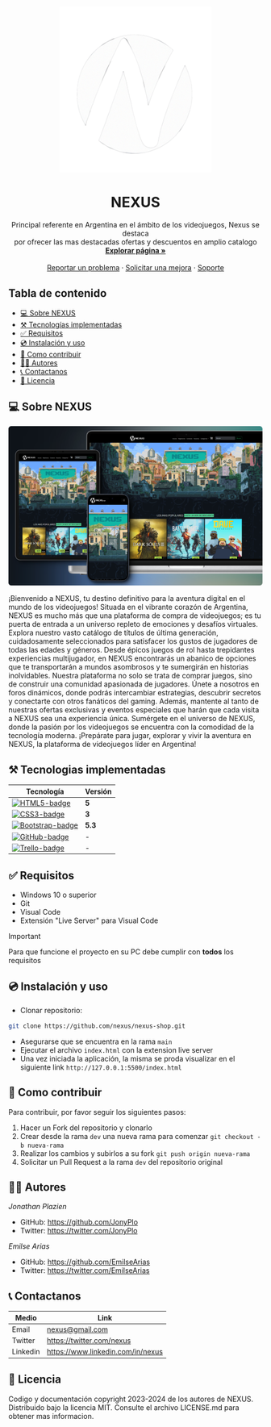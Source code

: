 <div style="text-align: center;">
  <a href="https://nexus-89i.netlify.app">
    <img src="./img/nexus-logo_720.png" alt="Nexus" width="300" />
  </a>
  <h1>NEXUS</h1>
  <p>
    Principal referente en Argentina en el ámbito de los videojuegos, Nexus se
    destaca <br />
    por ofrecer las mas destacadas ofertas y descuentos en amplio catalogo
    <a href="https://nexus-89i.netlify.app">
      <strong> Explorar página » </strong>
    </a>
    <br />
    <br />
    <a href="https://nexus-89i.netlify.app">Reportar un problema</a>
    ·
    <a href="https://nexus-89i.netlify.app">Solicitar una mejora</a>
    ·
    <a href="https://nexus-89i.netlify.app">Soporte</a>
  </p>
</div>

## Tabla de contenido

- [💻 Sobre NEXUS](#💻-sobre-nexus)
- [⚒️ Tecnologías implementadas](#⚒️-tecnologias-implementadas)
- [✅ Requisitos](#✅-requisitos)
- [💿 Instalación y uso](#💿-instalación-y-uso)
- [🤝 Como contribuir](#🤝-como-contribuir)
- [👨‍💻 Autores](#👨‍💻-autores)
- [📞 Contactanos](#📞-contactanos)
- [📄 Licencia](#📄-licencia)



## 💻 Sobre NEXUS

![Nexus](./img/nexus-page_720.png)

¡Bienvenido a NEXUS, tu
destino definitivo para la aventura digital en el mundo de los videojuegos!
Situada en el vibrante corazón de Argentina, NEXUS es mucho más que una
plataforma de compra de videojuegos; es tu puerta de entrada a un universo
repleto de emociones y desafíos virtuales. Explora nuestro vasto catálogo de
títulos de última generación, cuidadosamente seleccionados para satisfacer los
gustos de jugadores de todas las edades y géneros. Desde épicos juegos de rol
hasta trepidantes experiencias multijugador, en NEXUS encontrarás un abanico de
opciones que te transportarán a mundos asombrosos y te sumergirán en historias
inolvidables. Nuestra plataforma no solo se trata de comprar juegos, sino de
construir una comunidad apasionada de jugadores. Únete a nosotros en foros
dinámicos, donde podrás intercambiar estrategias, descubrir secretos y
conectarte con otros fanáticos del gaming. Además, mantente al tanto de nuestras
ofertas exclusivas y eventos especiales que harán que cada visita a NEXUS sea
una experiencia única. Sumérgete en el universo de NEXUS, donde la pasión por
los videojuegos se encuentra con la comodidad de la tecnología moderna.
¡Prepárate para jugar, explorar y vivir la aventura en NEXUS, la plataforma de
videojuegos líder en Argentina!

## ⚒️ Tecnologias implementadas

| Tecnología                          | Versión |
| ----------------------------------- | ------- |
| [![HTML5-badge]][HTML-url]          | **5**   |
| [![CSS3-badge]][CSS3-url]           | **3**   |
| [![Bootstrap-badge]][Bootstrap-url] | **5.3** |
| [![GitHub-badge]][GitHub-url]       | -       |
| [![Trello-badge]][Trello-url]       | -       |

## ✅ Requisitos

- Windows 10 o superior
- Git
- Visual Code
- Extensión "Live Server" para Visual Code

> [!IMPORTANT]
> Para que funcione el proyecto en su PC debe cumplir con **todos** los requisitos

## 💿 Instalación y uso

- Clonar repositorio:

```bash
git clone https://github.com/nexus/nexus-shop.git
```

- Asegurarse que se encuentra en la rama `main`
- Ejecutar el archivo `index.html` con la extension live server
- Una vez iniciada la aplicación, la misma se proda visualizar en el siguiente link `http://127.0.0.1:5500/index.html`

## 🤝 Como contribuir

Para contribuir, por favor seguir los siguientes pasos:

1. Hacer un Fork del repositorio y clonarlo
2. Crear desde la rama `dev` una nueva rama para comenzar `git checkout -b nueva-rama`
3. Realizar los cambios y subirlos a su fork `git push origin nueva-rama`
4. Solicitar un Pull Request a la rama `dev` del repositorio original

## 👨‍💻 Autores

_Jonathan Plazien_

- GitHub: https://github.com/JonyPlo
- Twitter: https://twitter.com/JonyPlo

_Emilse Arias_

- GitHub: https://github.com/EmilseArias
- Twitter: https://twitter.com/EmilseArias

## 📞 Contactanos

| Medio    | Link                              |
| -------- | --------------------------------- |
| Email    | nexus@gmail.com                   |
| Twitter  | https://twitter.com/nexus         |
| Linkedin | https://www.linkedin.com/in/nexus |

## 📄 Licencia

Codigo y documentación copyright 2023-2024 de los autores de NEXUS. Distribuido bajo la licencia MIT. Consulte el archivo LICENSE.md para obtener mas informacion.

<!-- Markdown links & images -->

[HTML5-badge]: https://img.shields.io/badge/HTML5-E34F26?style=for-the-badge&logo=html5&logoColor=white
[HTML-url]: https://html.com/tags/
[CSS3-badge]: https://img.shields.io/badge/CSS3-1572B6?style=for-the-badge&logo=css3&logoColor=white
[CSS3-url]: https://www.w3.org/Style/CSS/
[Bootstrap-badge]: https://img.shields.io/badge/Bootstrap-7952B3?style=for-the-badge&logo=bootstrap&logoColor=white
[Bootstrap-url]: https://getbootstrap.com/
[GitHub-badge]: https://img.shields.io/badge/GitHub-100000?style=for-the-badge&logo=github&logoColor=white
[GitHub-url]: https://github.com/
[Trello-badge]: https://img.shields.io/badge/Trello-0052CC?style=for-the-badge&logo=trello&logoColor=white
[Trello-url]: https://trello.com/
